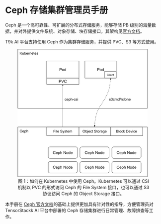 # Ceph 存储集群管理员手册

Ceph 是一个高可靠性、可扩展的分布式存储服务，能够存储 PB 级别的海量数据，并对外提供文件系统、对象存储、块存储接口，其架构见[官方文档](https://docs.ceph.com/en/latest/architecture/)。

T9k AI 平台支持使用 Ceph 作为集群存储服务，并提供 PVC、S3 等方式使用。

<figure class="architecture">
    <img alt="Ceph in TensorStack AI Platform" src="./assets/architecture.png"/>
<figcaption align="center">图 1：如何在 Kubernetes 中使用 Ceph。Kubernetes 可以通过 CSI 机制以 PVC 的形式访问 Ceph 的 File System 接口，也可以通过 S3 协议访问 Ceph 的 Object Storage 接口。</figcaption>
</figure>



本手册在 [Ceph 官方文档](https://docs.ceph.com/en/quincy/)的基础上提供更加具有针对性的指导，方便管理员对 TensorStackk AI 平台中部署的 Ceph 存储集群进行日常管理、故障排查等工作。

